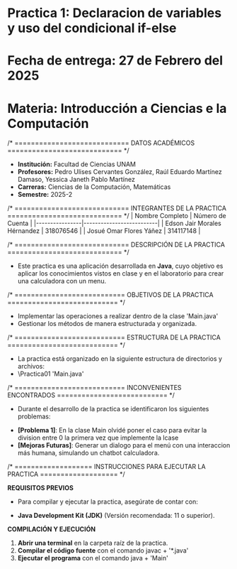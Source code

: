 # Practica 1: Declaracion de variables y uso del condicional if-else
# Fecha de entrega: 27 de Febrero del 2025
# Materia: Introducción a Ciencias e la Computación


/* ============================
   DATOS ACADÉMICOS
   ============================ */
- **Institución:** Facultad de Ciencias UNAM
- **Profesores:** Pedro Ulises Cervantes González, Raúl Eduardo Martínez Damaso, Yessica Janeth Pablo Martínez
- **Carreras:** Ciencias de la Computación, Matemáticas
- **Semestre:** 2025-2



/* ============================
   INTEGRANTES DE LA PRACTICA
   ============================ */
| Nombre Completo | Número de Cuenta |
|----------------|--------------------------|
| Edson Jair Morales Hérnandez | 318076546 |
| Josué Omar Flores Yáñez      | 314117148 |


/* ============================
   DESCRIPCIÓN DE LA PRACTICA
   ============================ */
   - Este practica es una aplicación desarrollada en **Java**, cuyo objetivo es aplicar los conocimientos vistos en clase y en el laboratorio para crear una calculadora con un menu.

/* ===========================
   OBJETIVOS DE LA PRACTICA
   =========================== */
   
  - Implementar las operaciones a realizar dentro de la clase 'Main.java'  
  - Gestionar los métodos de manera estructurada y organizada.
  


/* ===========================
   ESTRUCTURA DE LA PRACTICA
   =========================== */
   - La practica está organizado en la siguiente estructura de directorios y archivos:
   - \Practica01 'Main.java'


/* ===========================
   INCONVENIENTES ENCONTRADOS
   =========================== */
   + Durante el desarrollo de la practica se identificaron los siguientes problemas:

- **[Problema 1]**: En la clase Main olvidé poner el caso para evitar la division entre 0 la primera vez que implemente la lcase
- **[Mejoras Futuras]**: Generar un dialogo para el menú con una interaccion más humana, simulando un chatbot calculadora.


/* ===================
   INSTRUCCIONES PARA EJECUTAR LA PRACTICA
   =================== */

**REQUISITOS PREVIOS**
+ Para compilar y ejecutar la practica, asegúrate de contar con:
- **Java Development Kit (JDK)** (Versión recomendada: 11 o superior).

**COMPILACIÓN Y EJECUCIÓN**
1. **Abrir una terminal** en la carpeta raíz de la practica.
2. **Compilar el código fuente** con el comando javac + '*.java'
3. **Ejecutar el programa** con el comando java + 'Main'
